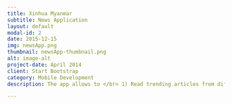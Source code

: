 ```yaml
---
title: Xinhua Myanmar
subtitle: News Application
layout: default
modal-id: 2
date: 2015-12-15
img: newsApp.png
thumbnail: newsApp-thumbnail.png
alt: image-alt
project-date: April 2014
client: Start Bootstrap
category: Mobile Development
description: The app allows to </br> 1) Read trending articles from different parts of the world </br> 2) Watch video coverage of the latest news </br> 3) Bookmark the favorite news.

---
```

